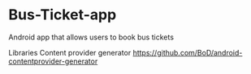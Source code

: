 # Bus-Ticket-app
Android app that allows users to book bus tickets

Libraries
Content provider generator
https://github.com/BoD/android-contentprovider-generator
